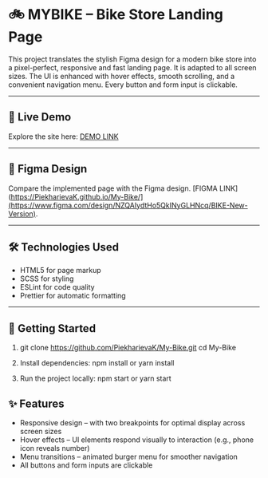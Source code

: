 # 🚲 MYBIKE – Bike Store Landing Page

This project translates the stylish Figma design for a modern bike store into a pixel-perfect, responsive and fast landing page. It is adapted to all screen sizes. The UI is enhanced with hover effects, smooth scrolling, and a convenient navigation menu. Every button and form input is clickable.

---

## 🔗 Live Demo

Explore the site here: [DEMO LINK](https://PiekharievaK.github.io/My-Bike/)

---

## 🎨 Figma Design

Compare the implemented page with the Figma design. [FIGMA LINK](https://PiekharievaK.github.io/My-Bike/](https://www.figma.com/design/NZQAIydtHo5QkINyGLHNcq/BIKE-New-Version).

---

## 🛠️ Technologies Used

- HTML5 for page markup  
- SCSS for styling  
- ESLint for code quality  
- Prettier for automatic formatting

---

## 🚀 Getting Started

1. git clone https://github.com/PiekharievaK/My-Bike.git
cd My-Bike

2. Install dependencies: npm install or yarn install

3. Run the project locally: npm start or yarn start


## ✨ Features

- Responsive design – with two breakpoints for optimal display across screen sizes  
- Hover effects – UI elements respond visually to interaction (e.g., phone icon reveals number)  
- Menu transitions – animated burger menu for smoother navigation  
- All buttons and form inputs are clickable
